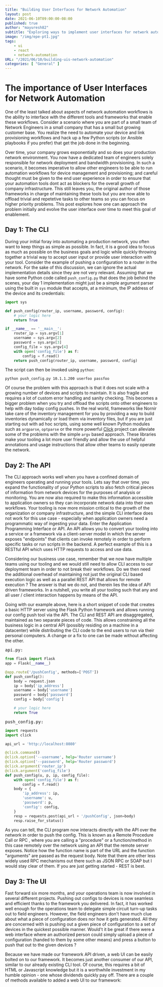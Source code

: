 ```yaml
---
title: "Building User Interfaces for Network Automation"
layout: post
date: 2021-06-10T09:00:00-08:00
published: true
author: "mayuresh82"
subtitle: "Exploring ways to implement user interfaces for network automation frameworks"
image: "/img/epe-pt1.jpg"
tags:
    - ui
    - react
    - network-automation
URL: "/2021/06/10/building-uis-network-automation"
categories: [ "General" ]
---
```


# The importance of User Interfaces for Network Automation

One of the least talked about aspects of network automation workflows is the ability to interface with the different tools and frameworks that enable these workflows. Consider a scenario where you are part of a small team of Network Engineers in a small company that has a small but growing customer base. You realize the need to automate your device and link provisioning workflows and hack up a few Python scripts (or Ansible playbooks if you prefer) that get the job done in the beginning. 

Over time, your company grows exponentially and so does your production network environment. You now have a dedicated team of engineers solely responsible for network deployment and bandwidth provisioning. In such a scenario, it becomes imperative to allow other engineers to be able to run automation workflows for device management and provisioning; and careful thought must be given to the end user experience in order to ensure that your automation tools dont act as blockers for the overall growth of company infrastructure. This still leaves you, the original author of those frameworks in charge of maintaining these tools but you are now able to offload trivial and repetetive tasks to other teams so you can focus on higher priority problems. This post explores how one can approach the problem initially and evolve the user interface over time to meet this goal of enablement.

## Day 1: The CLI

During your initial foray into automating a production network, you often want to keep things as simple as possible. In fact, it is a good idea to focus as much as possible on the business goals and logic while quickly throwing together a trivial way to accept user input or provide user interaction with your tool. Consider the example of pushing a configuration to a router in the network. For the sake of this discussion, we can ignore the actual implementation details since they are not very relevant. Assuming that we have some Python code called `push_config.py` that does the job behind the scenes, your day 1 implementation might just be a simple argument parser using the built in `sys` module that accepts, at a minimum, the IP address of the device and its credentials:

```python
import sys

def push_config(router_ip, username, password, config):
    # your logic here
    return True

if __name__ == '__main__':
    router_ip = sys.argv[1]
    username = sys.argv[2]
    password = sys.argv[3]
    config_file = sys.argv[4]
    with open('config_file') as f:
        config = f.read()
    return push_config(router_ip, username, password, config)
```

The script can then be invoked using `python`:
```
python push_config.py 10.1.1.200 userfoo passfoo
```

Of course the problem with this approach is that it does not scale with a growing number of devices and scripts to maintain. It is also fragile and requires a lot of custom error handling and sanity checking. This becomes a bigger problem when you try and offload the scripts onto other engineers to help with day today config pushes. In the real world, frameworks like Nornir take care of the inventory management for you by providing a way to build inventories dynamically or load them via inventory files, but if you are just starting out with ad hoc scripts, using some well known Python modules such as `argparse`, `optparse` or the more powerful [Click](https://click.palletsprojects.com/en/8.0.x/) project can alleviate some of the problems with the simple `argv` based approach. These libraries make your tooling a lot more user friendly and allow the use of helpful annotations and usage instructions that allow other teams to easily operate the network.


## Day 2: The API

The CLI approach works well when you have a confined domain of engineers operating and running your tools. Lets say that over time, you expand the functionality of your Python scripts to also fetch critical pieces of information from network devices for the purposes of analysis or monitoring. You are now also required to make this information accessible to application owners so they can incorporate network data into their own workflows. Your tooling is now more mission critical to the growth of the organization or company infrastructure, and the simple CLI interface does not work for this use case - especially when application owners need a programmatic way of ingesting your data. Enter the Application Programming Interface or API. An API allows you to convert your tooling into a service or a framework via a client-server model in which the server exposes "endpoints" that clients can invoke remotely in order to perform specific tasks or run scripts in the backend. A perfect example of this is a RESTful API which uses HTTP requests to access and use data.

Considering our business use case, remember that we now have multiple teams using our tooling and we would still need to allow CLI access to our deployment team in order to not break their workflows. Do we then need the additional overhead of maintaining not just the original CLI based execution logic as well as a parallel REST API that allows for remote execution ? The answer is that we do not, and therein lies the idea of API driven frameworks. In a nutshell, you write all your tooling such that any and all user / client interaction happens by means of the API. 



Going with our example above, here is a short snippet of code that creates a basic HTTP server using the Flask Python framework and allows running our config push tool via the API. The CLI and REST API are disaggregated, maintained as two separate pieces of code. This allows constraining all the business logic in a central API (possibly residing on a machine in a datacenter) while distributing the CLI code to the end users to run via their personal computers. A change or a fix to one can be made without affecting the other.

<span style="font-family:monospace">api.py:</span>

```python
from flask import Flask
app = Flask(__name__)

@app.route('/pushConfig', methods=['POST'])
def push_config():
    body = request.json
    ip = body['ip_address']
    username = body['username']
    password = body['password']
    config = body['config']

    # your logic here
    return True
```

<span style="font-family:monospace">push_config.py:</span>

```python
import requests
import click

api_url = 'http://localhost:8080'

@click.command()
@click.option('--username', help='Router username')
@click.option('--password', help='Router password')
@click.argument('router_ip')
@click.argument('config_file')
def push_config(u, p, ip, config_file):
    with open('config_file') as f:
        config = f.read()
    body = {
        'ip_address': ip,
        'username': u,
        'password': p,
        'config': config,
    }
    resp = requests.post(api_url + '/pushConfig', json=body)
    resp.raise_for_status()

```

As you can tell, the CLI program now interacts directly with the API over the network in order to push the config. This is known as a Remote Procedure Call or RPC , where you are calling a "procedure" or a function/method in this case remotely over the network using an API that the remote server exposes. Notice how the function name is part of the URL and the function "arguments" are passed as the request body. Note that there are other less widely used RPC mechanisms out there such as JSON RPC or SOAP but I would stay clear of them. If you are just getting started - REST is best.

## Day 3: The UI

Fast forward six more months, and your operations team is now involved in several different projects. Pushing out configs to devices is now seamless and efficient thanks to the framework you delivered. In fact, it has worked well enough for the operations team to delegate simple circuit turn-up tasks out to field engineers. However, the field engineers don't have much clue about what a piece of configuration does nor how it gets generated. All they are concerned with is pushing out a given piece of configuration to a set of devices in the quickest possible manner. Would't it be great if there were a web interface where an authorized person could simply upload a piece of configuration (handed to them by some other means) and press a button to push that out to the given devices ? 

Because we have made our framework API driven, a web UI can be easily bolted on to our framework. It becomes just another consumer of our API, similar to our already existing CLI tool. Of course, this requires a bit of HTML or Javascript knowledge but it is a worthwhile investment in my humble opinion - one whose dividends quickly pay off. There are a couple of methods available to added a web UI to our framework:
